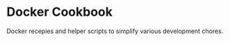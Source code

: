 Docker Cookbook
===============

Docker recepies and helper scripts to simplify various development chores.

